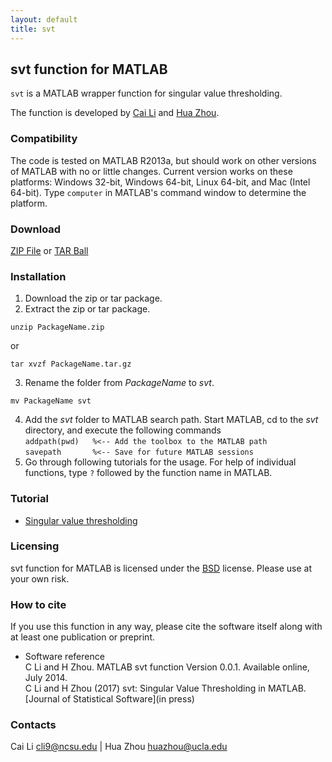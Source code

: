 ```yaml
---
layout: default
title: svt
---
```


## svt function for MATLAB

`svt` is a MATLAB wrapper function for singular value thresholding.

The function is developed by [Cai Li](http://www4.ncsu.edu/~cli9/) and [Hua Zhou](http://hua-zhou.github.io).

### Compatibility

The code is tested on MATLAB R2013a, but should work on other versions of MATLAB with no or little changes. Current version works on these platforms: Windows 32-bit, Windows 64-bit, Linux 64-bit, and Mac (Intel 64-bit). Type `computer` in MATLAB's command window to determine the platform.

### Download

[ZIP File](https://github.com/Hua-Zhou/svt/zipball/master) or [TAR Ball](https://github.com/Hua-Zhou/svt/tarball/master)

### Installation

1. Download the zip or tar package.
2. Extract the zip or tar package.  
```
unzip PackageName.zip
```
or
```
tar xvzf PackageName.tar.gz
```
3. Rename the folder from *PackageName* to *svt*.  
```
mv PackageName svt
```
4. Add the *svt* folder to MATLAB search path. Start MATLAB, cd to the *svt* directory, and execute the following commands  
`addpath(pwd)	%<-- Add the toolbox to the MATLAB path`  
`savepath		%<-- Save for future MATLAB sessions`
5. Go through following tutorials for the usage. For help of individual functions, type `?` followed by the function name in MATLAB.

### Tutorial

* [Singular value thresholding](./html/demo_svt.html)

### Licensing

svt function for MATLAB is licensed under the [BSD](./html/COPYRIGHT.txt) license. Please use at your own risk.

### How to cite

If you use this function in any way, please cite the software itself along with at least one publication or preprint.

* Software reference  
C Li and H Zhou. MATLAB svt function Version 0.0.1. Available online, July 2014.  
C Li and H Zhou (2017) svt: Singular Value Thresholding in MATLAB. [Journal of Statistical Software](in press)

### Contacts

Cai Li <cli9@ncsu.edu> | Hua Zhou <huazhou@ucla.edu>
